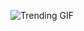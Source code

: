 ![Trending GIF](https://media1.giphy.com/media/v1.Y2lkPThiYjIxNzcyY3hrZmNjMmhidXh5c2JyaTgwZ2Q5YXR3aHo2MmI3dXl0dGsxNWJpeSZlcD12MV9naWZzX3NlYXJjaCZjdD1n/2jMtpIi8mhE8ctiMtK/giphy.gif)
